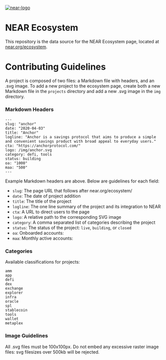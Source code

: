 <a href="https://ibb.co/QrPc0n8"><img src="https://i.ibb.co/r4xt9Mb/near-logo.png" alt="near-logo" class="center" border="0" /></a>

# NEAR Ecosystem

This repository is the data source for the NEAR Ecosystem page, located at [near.org/ecosystem](https://near.org/ecosystem).

# Contributing Guidelines

A project is composed of two files: a Markdown file with headers, and an .svg image. To add a new project to the ecosystem page, create both a new Markdown file in the `projects` directory and add a new .svg image in the `img` directory.

### Markdown Headers

```
---
slug: "anchor"
date: "2020-04-03"
title: "Anchor"
logline: "Anchor is a savings protocol that aims to produce a simple and convenient savings product with broad appeal to everyday users."
cta: "https://anchorprotocol.com/"
logo: /img/anchor.svg
category: defi, tools
status: building
oa: "1000"
maa: "500"
---
```

Example Markdown headers are above. Below are guidelines for each field:

- `slug`: The page URL that follows after near.org/ecosystem/
- `date`: The date of project addition
- `title`: The title of the project
- `logline`: The one line summary of the project and its integration to NEAR
- `cta`: A URL to direct users to the page
- `logo`: A relative path to the corresponding SVG image
- `category`: A comma separated list of categories describing the project
- `status`: The status of the project: `live`, `building`, or `closed`
- `oa`: Onboarded accounts:
- `maa`: Monthly active accounts:

### Categories

Available classifications for projects:

```
amm
app
defi
dex
exchange
explorer
infra
oracle
spl
stablecoin
tools
wallet
metaplex
```

### Image Guidelines

All .svg files must be 100x100px. Do not embed any excessive raster image files: svg filesizes over 500kb will be rejected.
